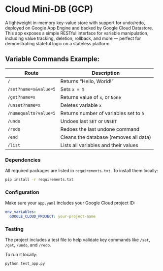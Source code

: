 # Cloud Mini-DB (GCP)
A lightweight in-memory key-value store with support for undo/redo, deployed on Google App Engine and backed by Google Cloud Datastore.
This app exposes a simple RESTful interface for variable manipulation, including value tracking, deletion, rollback, and more — perfect for demonstrating stateful logic on a stateless platform.


## Variable Commands Example:

| Route                 | Description                             |
|-----------------------|-----------------------------------------|
| `/`                   | Returns “Hello, World!”                 |
| `/set?name=x&value=5` | Sets `x = 5`                            |
| `/get?name=x`         | Returns value of `x`, or `None`         |
| `/unset?name=x`       | Deletes variable `x`                    |
| `/numequalto?value=5` | Returns number of variables set to `5`  |
| `/undo`               | Undoes last `SET` or `UNSET`            |
| `/redo`               | Redoes the last undone command          |
| `/end`                | Cleans the database (removes all data)  |
| `/list`               | Lists all variables and their values    |

### Dependencies

All required packages are listed in `requirements.txt`. To install them locally:

```bash
pip install -r requirements.txt
```

### Configuration

Make sure your `app.yaml` includes your Google Cloud project ID:

```yaml
env_variables:
  GOOGLE_CLOUD_PROJECT: your-project-name
```
### Testing

The project includes a test file to help validate key commands like `/set`, `/get`, `/undo`, and `/redo`.

To run it locally:

```bash
python test_app.py
```
